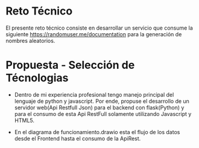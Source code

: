# Reto Técnico
El presente reto técnico consiste en desarrollar un servicio que consume la siguiente https://randomuser.me/documentation para la generación de nombres aleatorios.

# Propuesta -  Selección de Técnologias
- Dentro de mi experiencia profesional tengo manejo principal del lenguaje de python y javascript. 
Por ende, propuse el desarrollo de un servidor web(Api Restfull Json) para el backend con flask(Python) y
para el consumo de esta Api RestFull solamente utilizando Javascript y HTML5.

- En el diagrama de funcionamiento.drawio esta el flujo de los datos desde el Frontend hasta el consumo de la ApiRest.
